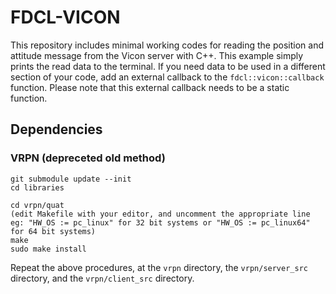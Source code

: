 # FDCL-VICON

This repository includes minimal working codes for reading the position and attitude message from the Vicon server with C++.
This example simply prints the read data to the terminal.
If you need data to be used in a different section of your code, add an external callback to the `fdcl::vicon::callback` function.
Please note that this external callback needs to be a static function.

## Dependencies

### VRPN (depreceted old method)
```
git submodule update --init
cd libraries

cd vrpn/quat
(edit Makefile with your editor, and uncomment the appropriate line eg: "HW_OS := pc_linux" for 32 bit systems or "HW_OS := pc_linux64" for 64 bit systems)
make
sudo make install
```

Repeat the above procedures, at the `vrpn` directory, the `vrpn/server_src` directory, and the `vrpn/client_src` directory.